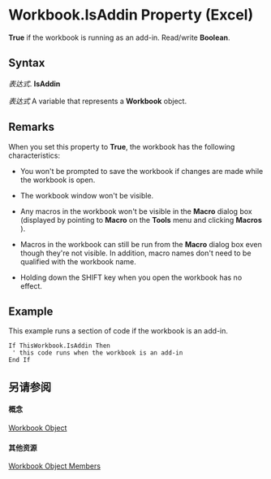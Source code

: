 
# Workbook.IsAddin Property (Excel)

 **True** if the workbook is running as an add-in. Read/write **Boolean**.


## Syntax

 _表达式_. **IsAddin**

 _表达式_ A variable that represents a **Workbook** object.


## Remarks

When you set this property to  **True**, the workbook has the following characteristics:


- You won't be prompted to save the workbook if changes are made while the workbook is open.
    
- The workbook window won't be visible.
    
- Any macros in the workbook won't be visible in the  **Macro** dialog box (displayed by pointing to **Macro** on the **Tools** menu and clicking **Macros** ).
    
- Macros in the workbook can still be run from the  **Macro** dialog box even though they're not visible. In addition, macro names don't need to be qualified with the workbook name.
    
- Holding down the SHIFT key when you open the workbook has no effect.
    

## Example

This example runs a section of code if the workbook is an add-in.


```
If ThisWorkbook.IsAddin Then 
 ' this code runs when the workbook is an add-in 
End If
```


## 另请参阅


#### 概念


[Workbook Object](8c00aa60-c974-eed3-0812-3c9625eb0d4c.md)
#### 其他资源


[Workbook Object Members](http://msdn.microsoft.com/library/dce102a3-25de-3ff4-2ce5-bc56e08baca7%28Office.15%29.aspx)